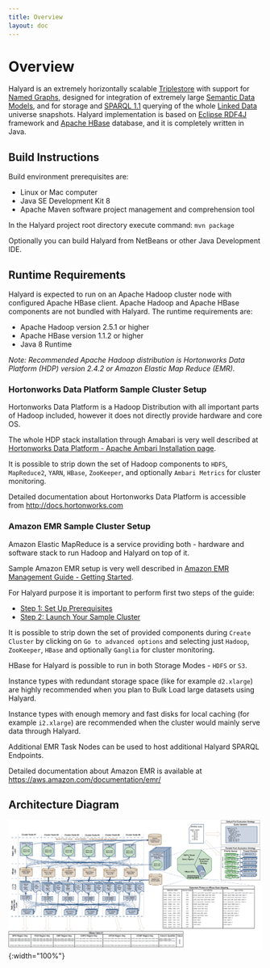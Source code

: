 ```yaml
---
title: Overview
layout: doc
---
```

# Overview

Halyard is an extremely horizontally scalable [Triplestore][] with support for [Named Graphs][], designed for integration of extremely large [Semantic Data Models][], and for storage and [SPARQL 1.1][] querying of the whole [Linked Data][] universe snapshots. Halyard implementation is based on [Eclipse RDF4J][] framework and [Apache HBase][] database, and it is completely written in Java.

[Triplestore]: https://en.wikipedia.org/wiki/Triplestore
[Named Graphs]: https://en.wikipedia.org/wiki/Named_graph
[RDF]: https://en.wikipedia.org/wiki/Resource_Description_Framework
[Semantic Data Models]: https://en.wikipedia.org/wiki/Semantic_data_model
[SPARQL 1.1]: http://www.w3.org/TR/sparql11-query/
[Linked Data]: https://en.wikipedia.org/wiki/Linked_data
[Eclipse RDF4J]: http://rdf4j.org
[Apache HBase]: http://hbase.apache.org

## Build Instructions

Build environment prerequisites are:

 * Linux or Mac computer
 * Java SE Development Kit 8
 * Apache Maven software project management and comprehension tool

In the Halyard project root directory execute command: `mvn package`

Optionally you can build Halyard from NetBeans or other Java Development IDE.

## Runtime Requirements

Halyard is expected to run on an Apache Hadoop cluster node with configured Apache HBase client. Apache Hadoop and Apache HBase components are not bundled with Halyard. The runtime requirements are:

 * Apache Hadoop version 2.5.1 or higher
 * Apache HBase version 1.1.2 or higher
 * Java 8 Runtime

*Note: Recommended Apache Hadoop distribution is Hortonworks Data Platform (HDP) version 2.4.2 or Amazon Elastic Map Reduce (EMR).*

### Hortonworks Data Platform Sample Cluster Setup

Hortonworks Data Platform is a Hadoop Distribution with all important parts of Hadoop included, however it does not directly provide hardware and core OS.

The whole HDP stack installation through Amabari is very well described at [Hortonworks Data Platform - Apache Ambari Installation page](http://docs.hortonworks.com/HDPDocuments/Ambari-2.4.2.0/bk_ambari-installation/content/index.html).

It is possible to strip down the set of Hadoop components to `HDFS`, `MapReduce2`, `YARN`, `HBase`, `ZooKeeper`, and optionally `Ambari Metrics` for cluster monitoring.

Detailed documentation about Hortonworks Data Platform is accessible from <http://docs.hortonworks.com>

### Amazon EMR Sample Cluster Setup

Amazon Elastic MapReduce is a service providing both - hardware and software stack to run Hadoop and Halyard on top of it.

Sample Amazon EMR setup is very well described in [Amazon EMR Management Guide - Getting Started](http://docs.aws.amazon.com/emr/latest/ManagementGuide/emr-gs.html).

For Halyard purpose it is important to perform first two steps of the guide:

 - [Step 1: Set Up Prerequisites](http://docs.aws.amazon.com/emr/latest/ManagementGuide/emr-gs-prerequisites.html)
 - [Step 2: Launch Your Sample Cluster](http://docs.aws.amazon.com/emr/latest/ManagementGuide/emr-gs-launch-sample-cluster.html)

It is possible to strip down the set of provided components during `Create Cluster` by clicking on `Go to advanced options` and selecting just `Hadoop`, `ZooKeeper`, `HBase` and optionally `Ganglia` for cluster monitoring.

HBase for Halyard is possible to run in both Storage Modes - `HDFS` or `S3`.

Instance types with redundant storage space (like for example `d2.xlarge`) are highly recommended when you plan to Bulk Load large datasets using Halyard.

Instance types with enough memory and fast disks for local caching (for example `i2.xlarge`) are recommended when the cluster would mainly serve data through Halyard.

Additional EMR Task Nodes can be used to host additional Halyard SPARQL Endpoints.

Detailed documentation about Amazon EMR is available at <https://aws.amazon.com/documentation/emr/>

## Architecture Diagram

![Halyard Architecture Diagram](img/architecture.png){:width="100%"}
